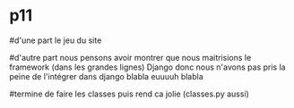 # p11

#d'une part le jeu du site

#d'autre part nous pensons avoir montrer que nous maitrisions le framework (dans les grandes lignes) Django donc nous n'avons pas pris la peine de l'intégrer dans django blabla euuuuh blabla 

#termine de faire les classes puis rend ca jolie (classes.py aussi)

